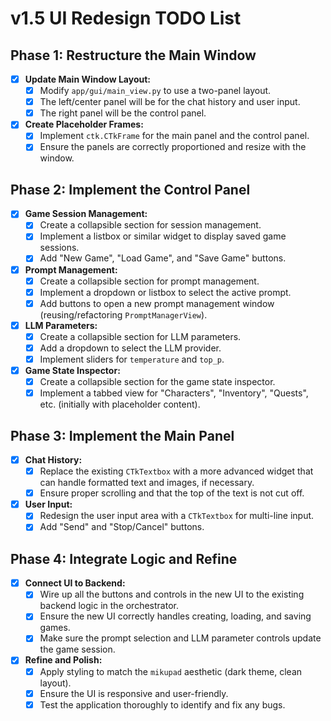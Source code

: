 # v1.5 UI Redesign TODO List

## Phase 1: Restructure the Main Window
<!-- Relevant Docs: [UI](docs/ui.md), [System Architecture](docs/architecture.md#GUI-customtkinter) -->
- [x] **Update Main Window Layout:**
  - [x] Modify `app/gui/main_view.py` to use a two-panel layout.
  - [x] The left/center panel will be for the chat history and user input.
  - [x] The right panel will be the control panel.
- [x] **Create Placeholder Frames:**
  - [x] Implement `ctk.CTkFrame` for the main panel and the control panel.
  - [x] Ensure the panels are correctly proportioned and resize with the window.

## Phase 2: Implement the Control Panel
<!-- Inspired by: https://github.com/lmg-anon/mikupad -->
- [x] **Game Session Management:**
  - [x] Create a collapsible section for session management.
  - [x] Implement a listbox or similar widget to display saved game sessions.
  - [x] Add "New Game", "Load Game", and "Save Game" buttons.
- [x] **Prompt Management:**
  - [x] Create a collapsible section for prompt management.
  - [x] Implement a dropdown or listbox to select the active prompt.
  - [x] Add buttons to open a new prompt management window (reusing/refactoring `PromptManagerView`).
- [x] **LLM Parameters:**
  - [x] Create a collapsible section for LLM parameters.
  - [x] Add a dropdown to select the LLM provider.
  - [x] Implement sliders for `temperature` and `top_p`.
- [x] **Game State Inspector:**
  - [x] Create a collapsible section for the game state inspector.
  - [x] Implement a tabbed view for "Characters", "Inventory", "Quests", etc. (initially with placeholder content).

## Phase 3: Implement the Main Panel
- [x] **Chat History:**
  - [x] Replace the existing `CTkTextbox` with a more advanced widget that can handle formatted text and images, if necessary.
  - [x] Ensure proper scrolling and that the top of the text is not cut off.
- [x] **User Input:**
  - [x] Redesign the user input area with a `CTkTextbox` for multi-line input.
  - [x] Add "Send" and "Stop/Cancel" buttons.

## Phase 4: Integrate Logic and Refine
- [x] **Connect UI to Backend:**
  - [x] Wire up all the buttons and controls in the new UI to the existing backend logic in the orchestrator.
  - [x] Ensure the new UI correctly handles creating, loading, and saving games.
  - [x] Make sure the prompt selection and LLM parameter controls update the game session.
- [x] **Refine and Polish:**
  - [x] Apply styling to match the `mikupad` aesthetic (dark theme, clean layout).
  - [x] Ensure the UI is responsive and user-friendly.
  - [x] Test the application thoroughly to identify and fix any bugs.